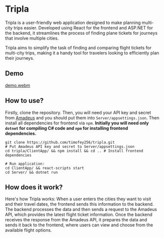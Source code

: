 # Tripla
Tripla is a user-friendly web application designed to make planning multi-city trips easier. Developed using React for the frontend and ASP.NET for the backend, it streamlines the process of finding plane tickets for journeys that involve multiple cities. 

Tripla aims to simplify the task of finding and comparing flight tickets for multi-city trips, making it a handy tool for travelers looking to efficiently plan their journeys.

## Demo
[demo.webm](https://github.com/timofey256/tripla/assets/54218713/8ca4c2c1-a43b-4736-8919-4b35f4f0d25b)

## How to use?
Firstly, clone the repository. Then, you will need your API key and secret from [Amadeus](https://developers.amadeus.com/) and you should put them into `Server/appsettings.json`. Then install all dependencies for frontend via `npm`. **Initially you will need only `dotnet` for compiling C# code and `npm` for installing frontend dependencies.**
```
git clone https://github.com/timofey256/tripla.git
# Put Amadeus API key and secret to Server/appsettings.json
cd tripla/ClientApp/ && npm install && cd .. # Install frontend dependencies

# Run application:
cd ClientApp/ && react-scripts start
cd Server/ && dotnet run
```

## How does it work?
Here's how Tripla works: When a user enters the cities they want to visit and their travel dates, the frontend sends this information to the backend. The backend processes the data and then sends a request to the Amadeus API, which provides the latest flight ticket information. Once the backend receives the response from the Amadeus API, it prepares the data and sends it back to the frontend, where users can view and choose from the available flight options. 

